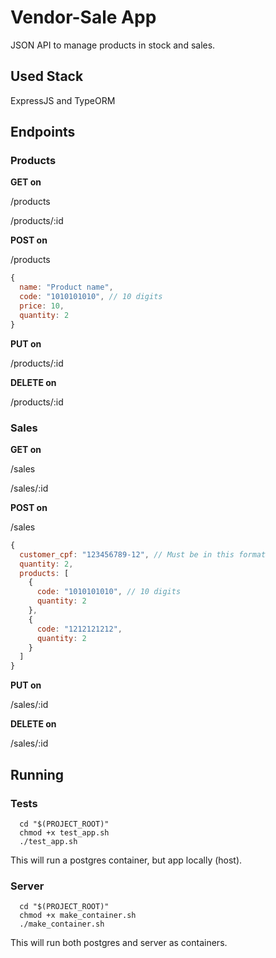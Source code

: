 # Vendor-Sale App

JSON API to manage products in stock and sales.

## Used Stack

ExpressJS and TypeORM

## Endpoints

### Products

**GET on**

/products

/products/:id

**POST on**

/products

```js
{
  name: "Product name",
  code: "1010101010", // 10 digits
  price: 10,
  quantity: 2
}
```

**PUT on**

/products/:id

**DELETE on**

/products/:id

 
### Sales

**GET on**

/sales

/sales/:id

**POST on**

/sales

```js
{
  customer_cpf: "123456789-12", // Must be in this format
  quantity: 2,
  products: [
    {
      code: "1010101010", // 10 digits
      quantity: 2
    },
    {
      code: "1212121212",
      quantity: 2
    }
  ]
}
```

**PUT on**

/sales/:id

**DELETE on**

/sales/:id

## Running

### Tests

```properties
  cd "$(PROJECT_ROOT)"
  chmod +x test_app.sh
  ./test_app.sh
```

This will run a postgres container, but app locally (host).

### Server

```properties
  cd "$(PROJECT_ROOT)"
  chmod +x make_container.sh
  ./make_container.sh
```

This will run both postgres and server as containers.